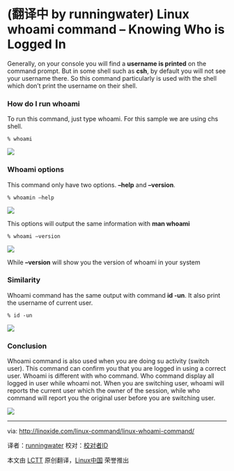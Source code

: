 (翻译中 by runningwater)
Linux whoami command – Knowing Who is Logged In
================================================================================
Generally, on your console you will find a **username is printed** on the command prompt. But in some shell such as **csh**, by default you will not see your username there. So this command particularly is used with the shell which don’t print the username on their shell.

### How do I run whoami ###

To run this command, just type whoami. For this sample we are using chs shell.

    % whoami

![](http://linoxide.com/wp-content/uploads/2013/12/csh.png)

### Whoami options ###

This command only have two options. **–help** and **–version**.

    % whoamin –help

![](http://linoxide.com/wp-content/uploads/2013/12/whoami_help.png)

This options will output the same information with **man whoami**

    % whoami –version

![](http://linoxide.com/wp-content/uploads/2013/12/whoami_version.png)

While **–version** will show you the version of whoami in your system

### Similarity ###

Whoami command has the same output with command **id -un**. It also print the username of current user.

    % id -un

![](http://linoxide.com/wp-content/uploads/2013/12/id-un.png)

### Conclusion ###

Whoami command is also used when you are doing su activity (switch user). This command can confirm you that you are logged in using a correct user. Whoami is different with who command. Who command display all logged in user while whoami not. When you are switching user, whoami will reports the current user which the owner of the session, while who command will report you the original user before you are switching user.

![](http://linoxide.com/wp-content/uploads/2013/12/whoami_vs_who.png)

--------------------------------------------------------------------------------

via: http://linoxide.com/linux-command/linux-whoami-command/

译者：[runningwater](https://github.com/runningwater) 校对：[校对者ID](https://github.com/校对者ID)

本文由 [LCTT](https://github.com/LCTT/TranslateProject) 原创翻译，[Linux中国](http://linux.cn/) 荣誉推出
